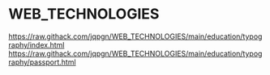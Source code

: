 # WEB_TECHNOLOGIES

https://raw.githack.com/jqpgn/WEB_TECHNOLOGIES/main/education/typography/index.html
https://raw.githack.com/jqpgn/WEB_TECHNOLOGIES/main/education/typography/passport.html
